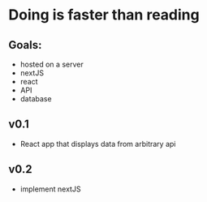 # Doing is faster than reading

## Goals:
- hosted on a server
- nextJS
- react
- API
- database

## v0.1
- React app that displays data from arbitrary api

## v0.2
- implement nextJS
